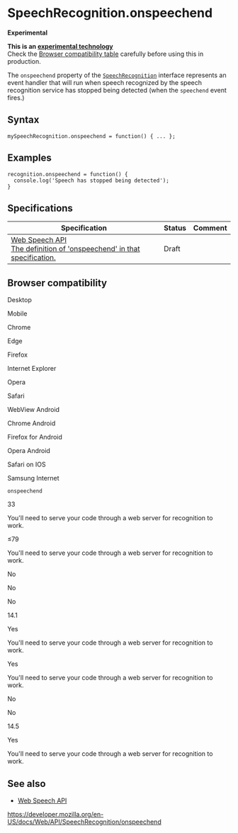 SpeechRecognition.onspeechend
=============================

**Experimental**

**This is an [experimental technology](https://developer.mozilla.org/en-US/docs/MDN/Guidelines/Conventions_definitions#experimental)**  
Check the [Browser compatibility table](#browser_compatibility) carefully before using this in production.

The `onspeechend` property of the [`SpeechRecognition`](../speechrecognition) interface represents an event handler that will run when speech recognized by the speech recognition service has stopped being detected (when the `speechend` event fires.)

Syntax
------

    mySpeechRecognition.onspeechend = function() { ... };

Examples
--------

    recognition.onspeechend = function() {
      console.log('Speech has stopped being detected');
    }

Specifications
--------------

<table><thead><tr class="header"><th>Specification</th><th>Status</th><th>Comment</th></tr></thead><tbody><tr class="odd"><td><a href="https://wicg.github.io/speech-api/#dom-speechrecognition-onspeechend">Web Speech API<br />
<span class="small">The definition of 'onspeechend' in that specification.</span></a></td><td><span class="spec-draft">Draft</span></td><td></td></tr></tbody></table>

Browser compatibility
---------------------

Desktop

Mobile

Chrome

Edge

Firefox

Internet Explorer

Opera

Safari

WebView Android

Chrome Android

Firefox for Android

Opera Android

Safari on IOS

Samsung Internet

`onspeechend`

33

You'll need to serve your code through a web server for recognition to work.

≤79

You'll need to serve your code through a web server for recognition to work.

No

No

No

14.1

Yes

You'll need to serve your code through a web server for recognition to work.

Yes

You'll need to serve your code through a web server for recognition to work.

No

No

14.5

Yes

You'll need to serve your code through a web server for recognition to work.

See also
--------

-   [Web Speech API](../web_speech_api)

<a href="https://developer.mozilla.org/en-US/docs/Web/API/SpeechRecognition/onspeechend" class="_attribution-link">https://developer.mozilla.org/en-US/docs/Web/API/SpeechRecognition/onspeechend</a>
